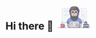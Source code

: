 <h1> Hi there 👋   <img src="https://github.com/dushyantSingh/dushyantSingh/blob/master/dushyant.gif" width="100"> </h1>

<!--
**dushyantSingh/dushyantSingh** is a ✨ _special_ ✨ repository because its `README.md` (this file) appears on your GitHub profile.

Here are some ideas to get you started:

- 🔭 I’m currently working on ...
- 🌱 I’m currently learning ...
- 👯 I’m looking to collaborate on ...
- 🤔 I’m looking for help with ...
- 💬 Ask me about ...
- 📫 How to reach me: ...
- 😄 Pronouns: ...
- ⚡ Fun fact: ...
-->
